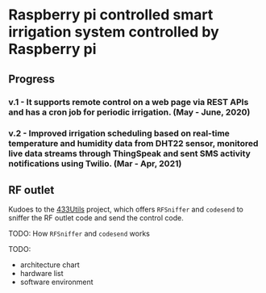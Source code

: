 # Raspberry pi controlled smart irrigation system controlled by Raspberry pi 

## Progress

### v.1 - It supports remote control on a web page via REST APIs and has a cron job for periodic irrigation. (May - June, 2020)
### v.2 - Improved irrigation scheduling based on real-time temperature and humidity data from DHT22 sensor, monitored live data streams through ThingSpeak and sent SMS activity notifications using Twilio.  (Mar - Apr, 2021)   

## RF outlet
Kudoes to the [433Utils](https://github.com/ninjablocks/433Utils/tree/master/RPi_utils) project, which offers `RFSniffer` and `codesend` to sniffer the RF outlet code and send the control code.

TODO:  How `RFSniffer` and `codesend` works

TODO:
- architecture chart
- hardware list
- software environment



